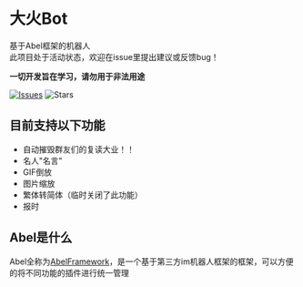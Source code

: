 # 大火Bot  
基于Abel框架的机器人  
此项目处于活动状态，欢迎在issue里提出建议或反馈bug！

**一切开发旨在学习，请勿用于非法用途**


[![Issues](https://img.shields.io/github/issues/Genanik/AbelBotPlugin.svg?style=popout)](https://github.com/Genanik/AbelBotPlugin)
![Stars](https://img.shields.io/github/stars/Genanik/AbelBotPlugin)

## 目前支持以下功能  
* 自动摧毁群友们的复读大业！！
* 名人"名言"
* GIF倒放
* 图片缩放
* 繁体转简体（临时关闭了此功能）
* 报时

## Abel是什么  
Abel全称为[AbelFramework](https://github.com/Genanik/AbelFramework)，是一个基于第三方im机器人框架的框架，可以方便的将不同功能的插件进行统一管理  

